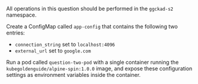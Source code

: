 All operations in this question should be performed in the `ggckad-s2` namespace.

Create a ConfigMap called `app-config` that contains the following two entries:

* `connection_string` set to `localhost:4096`
* `external_url` set to `google.com`

Run a pod called `question-two-pod` with a single container running the `kubegoldenguide/alpine-spin:1.0.0` image, and expose these configuration settings as environment variables inside the container.
